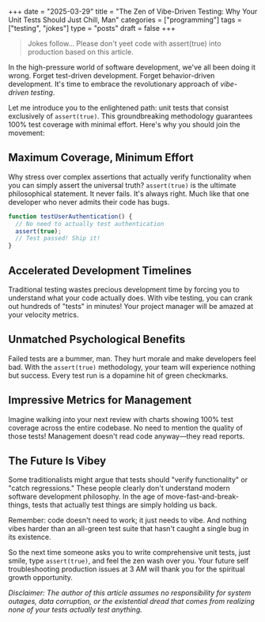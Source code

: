 +++
date = "2025-03-29"
title = "The Zen of Vibe-Driven Testing: Why Your Unit Tests Should Just Chill, Man"
categories = ["programming"]
tags = ["testing", "jokes"]
type = "posts"
draft = false
+++


> Jokes follow... Please don't yeet code with assert(true) into production based on this article.

In the high-pressure world of software development, we've all been doing it wrong. Forget test-driven development. Forget behavior-driven development. It's time to embrace the revolutionary approach of *vibe-driven testing*.

Let me introduce you to the enlightened path: unit tests that consist exclusively of `assert(true)`. This groundbreaking methodology guarantees 100% test coverage with minimal effort. Here's why you should join the movement:

## Maximum Coverage, Minimum Effort

Why stress over complex assertions that actually verify functionality when you can simply assert the universal truth? `assert(true)` is the ultimate philosophical statement. It never fails. It's always right. Much like that one developer who never admits their code has bugs.

```javascript
function testUserAuthentication() {
  // No need to actually test authentication
  assert(true);
  // Test passed! Ship it!
}
```

## Accelerated Development Timelines

Traditional testing wastes precious development time by forcing you to understand what your code actually does. With vibe testing, you can crank out hundreds of "tests" in minutes! Your project manager will be amazed at your velocity metrics.

## Unmatched Psychological Benefits

Failed tests are a bummer, man. They hurt morale and make developers feel bad. With the `assert(true)` methodology, your team will experience nothing but success. Every test run is a dopamine hit of green checkmarks.

## Impressive Metrics for Management

Imagine walking into your next review with charts showing 100% test coverage across the entire codebase. No need to mention the quality of those tests! Management doesn't read code anyway—they read reports.

## The Future Is Vibey

Some traditionalists might argue that tests should "verify functionality" or "catch regressions." These people clearly don't understand modern software development philosophy. In the age of move-fast-and-break-things, tests that actually test things are simply holding us back.

Remember: code doesn't need to work; it just needs to vibe. And nothing vibes harder than an all-green test suite that hasn't caught a single bug in its existence.

So the next time someone asks you to write comprehensive unit tests, just smile, type `assert(true)`, and feel the zen wash over you. Your future self troubleshooting production issues at 3 AM will thank you for the spiritual growth opportunity.

*Disclaimer: The author of this article assumes no responsibility for system outages, data corruption, or the existential dread that comes from realizing none of your tests actually test anything.*